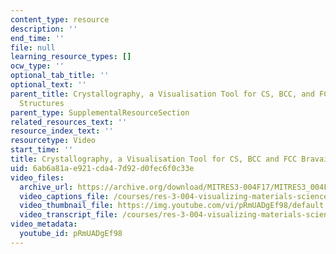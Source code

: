 ```yaml
---
content_type: resource
description: ''
end_time: ''
file: null
learning_resource_types: []
ocw_type: ''
optional_tab_title: ''
optional_text: ''
parent_title: Crystallography, a Visualisation Tool for CS, BCC, and FCC Bravais Lattice
  Structures
parent_type: SupplementalResourceSection
related_resources_text: ''
resource_index_text: ''
resourcetype: Video
start_time: ''
title: Crystallography, a Visualisation Tool for CS, BCC and FCC Bravais Lattice Structures
uid: 6ab6a81a-e921-cda4-7d92-d0fec6f0c33e
video_files:
  archive_url: https://archive.org/download/MITRES3-004F17/MITRES3_004F17_2017EPFL_gerva_300k.mp4
  video_captions_file: /courses/res-3-004-visualizing-materials-science-fall-2017/14d641a1b1e457418eefaa33601794d2_pRmUADgEf98.vtt
  video_thumbnail_file: https://img.youtube.com/vi/pRmUADgEf98/default.jpg
  video_transcript_file: /courses/res-3-004-visualizing-materials-science-fall-2017/5dc7a760a7682cd9d58d7841cd60bb5c_pRmUADgEf98.pdf
video_metadata:
  youtube_id: pRmUADgEf98
---
```

